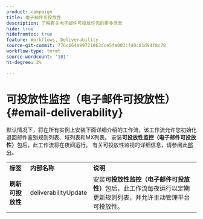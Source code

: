 ```yaml
---
product: campaign
title: 电子邮件可投放性
description: 了解有关电子邮件可投放性包的更多信息
hide: true
hidefromtoc: true
feature: Workflows, Deliverability
source-git-commit: 776c664a99721063dce5fa003cf40c81d94f8c78
workflow-type: tm+mt
source-wordcount: '101'
ht-degree: 2%

---
```



# 可投放性监控（电子邮件可投放性）{#email-deliverability}



默认情况下，将在所有实例上安装下面详细介绍的工作流，该工作流允许您初始化退回邮件鉴别规则列表、域列表和MX列表。 安装&#x200B;**可投放性监控（电子邮件可投放性）**&#x200B;包后，此工作流将在夜间运行。 有关可投放性监视的详细信息，请参阅此[部分](../../delivery/using/about-deliverability.md)。

<table> 
 <tbody> 
  <tr> 
   <td> <strong>标签</strong><br /> </td> 
   <td> <strong>内部名称</strong><br /> </td> 
   <td> <strong>说明</strong><br /> </td> 
  </tr> 
  <tr> 
   <td> <strong>刷新可投放性</strong><br /> </td> 
   <td> <span class="uicontrol">deliverabilityUpdate</span> <br /> </td> 
   <td>  安装<strong>可投放性监控（电子邮件可投放性）</strong>包后，此工作流每夜运行以定期更新规则列表，并允许主动管理平台可投放性。<br /> </td> 
  </tr> 
 </tbody> 
</table>

